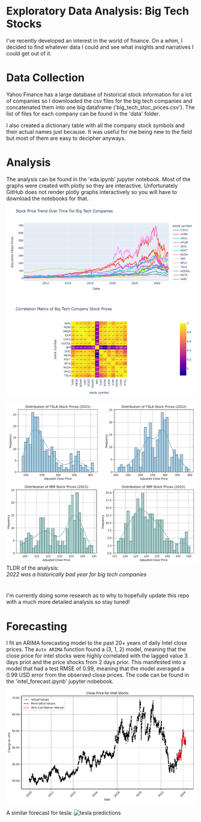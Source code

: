 # Exploratory Data Analysis: Big Tech Stocks
I've recently developed an interest in the world of finance. On a whim, I decided to find whatever data I could and see what insights and narratives I could get out of it. 



# Data Collection
Yahoo Finance has a large database of historical stock information for a lot of companies so I downloaded the csv files for the big tech companies and concatenated them into one big dataframe ('big_tech_stoc_prices.csv'). The list of files for each company can be found in the 'data' folder. 

I also created a dictionary table with all the company stock symbols and their actual names just because. It was useful for me being new to the field but most of them are easy to decipher anyways.



# Analysis
The analysis can be found in the 'eda.ipynb' jupyter notebook. Most of the graphs were created with plotly so they are interactive. 
Unfortunately GitHub does not render plotly graphs interactively so you will have to download the notebooks for that.
![trend over time](trend.png)
![correlation matrix](correlation.png)

![tsla distribution](tesla.png)
![ibm distribution](ibm.png)
TLDR of the analysis:<br>
*2022 was a historically bad year for big tech companies*
#
I'm currently doing some research as to why to hopefully update this repo with a much more detailed analysis so stay tuned!


# Forecasting

I fit an ARIMA forecasting model to the past 20+ years of daily Intel close prices. The `Auto ARIMA` function found a (3, 1, 2) model, meaning that the close price for intel stocks were highly correlated with the lagged value 3 days priot and the price shocks from 2 days prior. This manifested into a model that had a test RMSE of 0.99, meaning that the model averaged a 0.99 USD error from the observed close prices. The code can be found in the 'intel_forecast.ipynb' jupyter nobebook.

![intel predictions](forecast.png)

A similar forecast for tesla:
![tesla predictions](tesla_forecast.png)
